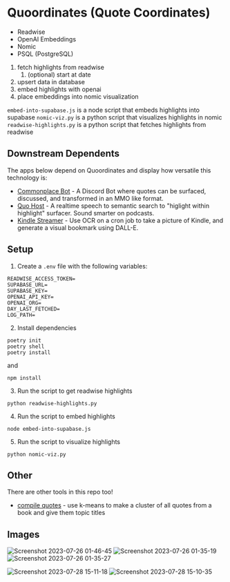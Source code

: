 # Quoordinates (Quote Coordinates)

- Readwise
- OpenAI Embeddings
- Nomic
- PSQL (PostgreSQL)

1. fetch highlights from readwise
    1. (optional) start at date
2. upsert data in database
3. embed highlights with openai
4. place embeddings into nomic visualization

`embed-into-supabase.js` is a node script that embeds highlights into supabase
`nomic-viz.py` is a python script that visualizes highlights in nomic
`readwise-highlights.py` is a python script that fetches highlights from readwise

## Downstream Dependents

The apps below depend on Quoordinates and display how versatile this technology is:

- [Commonplace Bot](https://github.com/bramses/commonplace-bot) - A Discord Bot where quotes can be surfaced, discussed, and transformed in an MMO like format.
- [Quo Host](https://github.com/bramses/quo-host/tree/main) - A realtime speech to semantic search to "higlight within highlight" surfacer. Sound smarter on podcasts.
- [Kindle Streamer](https://github.com/bramses/kindle-streamer) - Use OCR on a cron job to take a picture of Kindle, and generate a visual bookmark using DALL-E.


## Setup

1. Create a `.env` file with the following variables:

```
READWISE_ACCESS_TOKEN=
SUPABASE_URL=
SUPABASE_KEY=
OPENAI_API_KEY=
OPENAI_ORG=
DAY_LAST_FETCHED=
LOG_PATH=
```

2. Install dependencies

```
poetry init
poetry shell
poetry install
```

and

```
npm install
```

3. Run the script to get readwise highlights

```
python readwise-highlights.py
```

4. Run the script to embed highlights

```
node embed-into-supabase.js
```

5. Run the script to visualize highlights

```
python nomic-viz.py
```

## Other

There are other tools in this repo too!
- [compile quotes](https://github.com/bramses/quoordinates/blob/main/compile-quotes.js) - use k-means to make a cluster of all quotes from a book and give them topic titles

## Images

![Screenshot 2023-07-26 01-46-45](https://github.com/bramses/quoordinates/assets/3282661/b618e3ce-f66b-41a7-ba9d-03b5ef1bd65c)
![Screenshot 2023-07-26 01-35-19](https://github.com/bramses/quoordinates/assets/3282661/039fc137-7054-4c28-9f2c-39fb4a4c8d2f)
![Screenshot 2023-07-26 01-35-27](https://github.com/bramses/quoordinates/assets/3282661/efb78a06-1116-4b41-b4c5-e6f1eee6c90d)

![Screenshot 2023-07-28 15-11-18](https://github.com/bramses/quoordinates/assets/3282661/d66e95c1-22a9-42f3-a440-8ba4a926c995)
![Screenshot 2023-07-28 15-10-35](https://github.com/bramses/quoordinates/assets/3282661/7e32262d-7705-4cc7-b770-9c3bc0444865)

